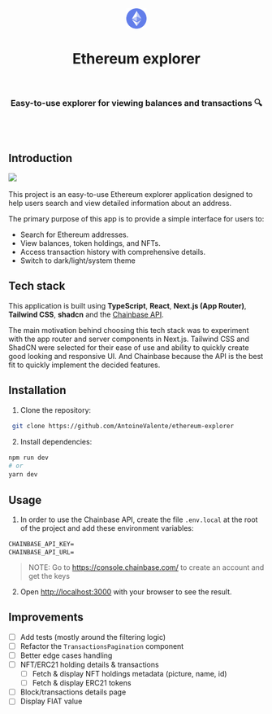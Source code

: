
<div align="center">
  <img src="./public/ethereum-icon.png" width="40" />
  <h1>Ethereum explorer</h1>
</div>

<br/>
<div align="center">
  <h3>Easy-to-use explorer for viewing balances and transactions 🔍</h3>
</div>

<br/>
<br/>

## Introduction

<img src="./misc/readme/ethereum-explorer-demo.gif"  />

This project is an easy-to-use Ethereum explorer application designed to help users search and view detailed information about an address.

The primary purpose of this app is to provide a simple interface for users to:
-   Search for Ethereum addresses.
-   View balances, token holdings, and NFTs.
-   Access transaction history with comprehensive details.
- Switch to dark/light/system theme


## Tech stack

This application is built using **TypeScript**, **React**, **Next.js (App Router)**, **Tailwind CSS**, **shadcn** and the [Chainbase API](https://chainbase.com/).

The main motivation behind choosing this tech stack was to experiment with the app router and server components in Next.js. Tailwind CSS and ShadCN were selected for their ease of use and ability to quickly create good looking and responsive UI. And Chainbase because the API is the best fit to quickly implement the decided features.

## Installation

1. Clone the repository:
```bash
 git clone https://github.com/AntoineValente/ethereum-explorer
```

2. Install dependencies:
```bash
npm run dev
# or
yarn dev
```

## Usage

1. In order to use the Chainbase API, create the file `.env.local` at the root of the project and add these environment variables:
```
CHAINBASE_API_KEY=
CHAINBASE_API_URL=
```

> NOTE: Go to https://console.chainbase.com/ to create an account and get the keys

2. Open [http://localhost:3000](http://localhost:3000) with your browser to see the result.

## Improvements

- [ ] Add tests (mostly around the filtering logic)
- [ ] Refactor the `TransactionsPagination` component
- [ ] Better edge cases handling
- [ ] NFT/ERC21 holding details & transactions
  - [ ] Fetch & display NFT holdings metadata (picture, name, id)
  - [ ] Fetch & display ERC21 tokens
- [ ] Block/transactions details page
- [ ] Display FIAT value
